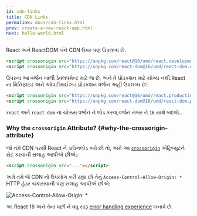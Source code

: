 ```yaml
---
id: cdn-links
title: CDN Links
permalink: docs/cdn-links.html
prev: create-a-new-react-app.html
next: hello-world.html
---
```


React અને ReactDOM બંને CDN ઉપર પણ ઉપલબ્ધ છે.

```html
<script crossorigin src="https://unpkg.com/react@16/umd/react.development.js"></script>
<script crossorigin src="https://unpkg.com/react-dom@16/umd/react-dom.development.js"></script>
```

ઉપરના આ વર્જન ખાલી ડેવલપમેન્ટ માટે જ છે, અને તે પ્રોડક્શન માટે યોગ્ય નથી.React ના મિનિફાઇડ અને ઓપટીમાઈઝ્ડ પ્રોડકશન વર્જન અહી ઉપલબ્ધ છે::

```html
<script crossorigin src="https://unpkg.com/react@16/umd/react.production.min.js"></script>
<script crossorigin src="https://unpkg.com/react-dom@16/umd/react-dom.production.min.js"></script>
```

`react` અને `react-dom` ના ચોક્કસ વર્જન ને લોડ કરવા,વર્જન નંબર ને `16` સાથે બદલો..


### Why the `crossorigin` Attribute? {#why-the-crossorigin-attribute}


જો તમે CDN પરથી React ને ડાઉનલોડ કરો છો તો, અમે આ [`crossorigin`](https://developer.mozilla.org/en-US/docs/Web/HTML/CORS_settings_attributes) એટ્રિબ્યુટને સેટ કરવાની સલાહ આપીએ છીએ::


```html
<script crossorigin src="..."></script>
```

અમે તમે જે CDN નો ઉપયોગ કરી રહ્યા છો તેનું `Access-Control-Allow-Origin: *` HTTP હેડર ચકાસવાની પણ સલાહ આપીએ છીએ:


![Access-Control-Allow-Origin: *](../images/docs/cdn-cors-header.png)


આ React 16 અને તેના પછી ને વધુ સારૂ [error handling experience](/blog/2017/07/26/error-handling-in-react-16.html) બનાવે છે.